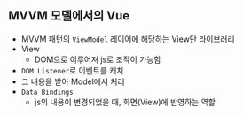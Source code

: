 ## MVVM 모델에서의 Vue
- MVVM 패턴의 `ViewModel` 레이어에 해당하는 View단 라이브러리
- View
    - DOM으로 이루어져 js로 조작이 가능함
- `DOM Listener`로 이벤트를 캐치
- 그 내용을 받아 Model에서 처리
- `Data Bindings`
    - js의 내용이 변경되었을 때, 화면(View)에 반영하는 역할